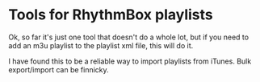 # Tools for RhythmBox playlists

Ok, so far it's just one tool that doesn't do a whole lot, but
if you need to add an m3u playlist to the playlist xml file, 
this will do it.

I have found this to be a reliable way to import playlists from
iTunes. Bulk export/import can be finnicky.
